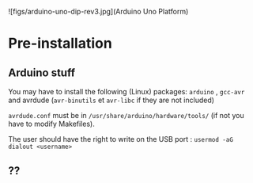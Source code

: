 






![figs/arduino-uno-dip-rev3.jpg](Arduino Uno Platform)

# Pre-installation #

## Arduino stuff ##

You may have to install the following (Linux) packages: `arduino` ,
`gcc-avr` and avrdude (`avr-binutils` et `avr-libc` if they are not included)

`avrdude.conf` must be in `/usr/share/arduino/hardware/tools/` (if not you
have to modify Makefiles).

The user should have the right to write on  the USB port : 
`usermod -aG dialout <username>`

## ?? ##
